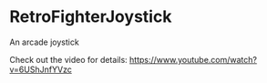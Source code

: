 # RetroFighterJoystick
An arcade joystick 

Check out the video for details: https://www.youtube.com/watch?v=6UShJnfYVzc
